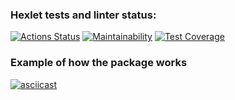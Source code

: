 ### Hexlet tests and linter status:
[![Actions Status](https://github.com/Flamulus/python-project-50/actions/workflows/hexlet-check.yml/badge.svg)](https://github.com/Flamulus/python-project-50/actions) [![Maintainability](https://api.codeclimate.com/v1/badges/f3281a9e2353cc900d48/maintainability)](https://codeclimate.com/github/Flamulus/python-project-50/maintainability) [![Test Coverage](https://api.codeclimate.com/v1/badges/f3281a9e2353cc900d48/test_coverage)](https://codeclimate.com/github/Flamulus/python-project-50/test_coverage)


### Example of how the package works
[![asciicast](https://asciinema.org/a/i7SOAc1B1yh8t73ThaDVF3X9p.svg)](https://asciinema.org/a/i7SOAc1B1yh8t73ThaDVF3X9p)